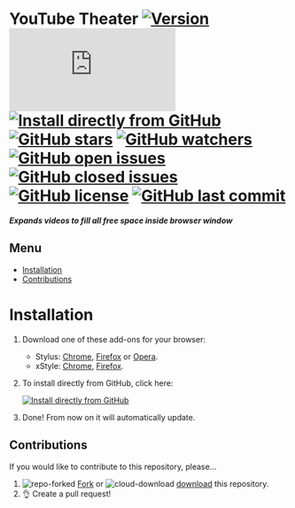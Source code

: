 # YouTube Theater [![Version][version]][1] [![Size][size]][1] [![Install directly from GitHub][install]][2] [![GitHub stars][stars]][3] [![GitHub watchers][watchers]][4] [![GitHub open issues][open issues]][5] [![GitHub closed issues][closed issues]][5] [![GitHub license][license]][6] [![GitHub last commit][last commit]][7]

**_Expands videos to fill all free space inside browser window_**

## Menu

- [Installation]
- [Contributions]

# Installation

1. Download one of these add-ons for your browser:
   - Stylus: [Chrome][stychrome], [Firefox][styfirefox] or [Opera][styopera].
   - xStyle: [Chrome][xstychrome], [Firefox][xstyfirefox].
2. To install directly from GitHub, click here:

   [![Install directly from GitHub][YouTube Theater]][2]

3. Done! From now on it will automatically update.

## Contributions

If you would like to contribute to this repository, please...

1. ![repo-forked][9] [Fork][10] or ![cloud-download][11] [download][12] this repository.
2. 👌 Create a pull request!

<!-- BADGES -->
[version]: https://flat.badgen.net/github/release/StylusThemes/YouTube-Theater
[1]: #
[size]: https://flat.badgen.net/badgesize/normal/StylusThemes/YouTube-Theater/master/style.user.css
[install]: https://flat.badgen.net/badge/install%20directly%20from/GitHub/00ADAD "Click here!"
[2]: https://rebrand.ly/InstallYouTube-Theater
[stars]: https://flat.badgen.net/github/stars/StylusThemes/YouTube-Theater
[3]: https://github.com/StylusThemes/YouTube-Theater/stargazers
[watchers]: https://flat.badgen.net/github/watchers/StylusThemes/YouTube-Theater
[4]: https://github.com/StylusThemes/YouTube-Theater/watchers
[open issues]: https://flat.badgen.net/github/open-issues/StylusThemes/YouTube-Theater
[closed issues]: https://flat.badgen.net/github/closed-issues/StylusThemes/YouTube-Theater
[5]: https://github.com/StylusThemes/YouTube-Theater/issues
[license]: https://flat.badgen.net/github/license/StylusThemes/YouTube-Theater
[6]: https://creativecommons.org/licenses/by-sa/4.0/
[last commit]: https://flat.badgen.net/github/last-commit/StylusThemes/YouTube-Theater
[7]: https://github.com/StylusThemes/YouTube-Theater/commits/master
[badges]: https://flat.badgen.net/badge/amount%20of%20badges/12/orange

<!-- MENU -->
[Installation]: README.md#installation
[Contributions]: README.md#Contributions

<!-- CONTRIBUTIONS -->
[9]: https://user-images.githubusercontent.com/136959/42383736-c4cb0db8-80fd-11e8-91ca-12bae108bccc.png
[10]: https://github.com/StylusThemes/YouTube-Theater/fork
[11]: https://user-images.githubusercontent.com/136959/42401932-9ee9cae0-813d-11e8-8691-16e29a85d3b9.png
[12]: https://github.com/StylusThemes/YouTube-Theater/releases

<!-- STYLUS DOWNLOADS -->
[STYChrome]: https://chrome.google.com/webstore/detail/stylus/clngdbkpkpeebahjckkjfobafhncgmne
[STYFirefox]: https://addons.mozilla.org/firefox/addon/styl-us/
[STYOpera]: https://addons.opera.com/extensions/details/stylus/

<!-- XSTYLE DOWNLOADS -->
[XSTYChrome]: https://chrome.google.com/webstore/detail/xstyle/hncgkmhphmncjohllpoleelnibpmccpj
[XSTYFirefox]: https://addons.mozilla.org/firefox/addon/xstyle/

<!-- INSTALL YouTube Theater BADGE -->
[YouTube Theater]: https://flat.badgen.net/badge/YouTube%20Theater/install/00ADAD "Click here!"
